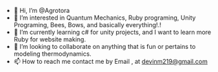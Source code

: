 - 👋 Hi, I’m @Agrotora
- 👀 I’m interested in Quantum Mechanics, Ruby programing, Unity Programing, Bees, Bows, and basically everything!.!
- 🌱 I’m currently learning c# for unity projects, and I want to learn more Ruby for website making.
- 💞️ I’m looking to collaborate on anything that is fun or pertains to modeling thermodynamics.
- 📫 How to reach me contact me by Email , at devinm219@gmail.com

<!---
Agrotora/Agrotora is a ✨ special ✨ repository because its `README.md` (this file) appears on your GitHub profile.
You can click the Preview link to take a look at your changes.
--->

